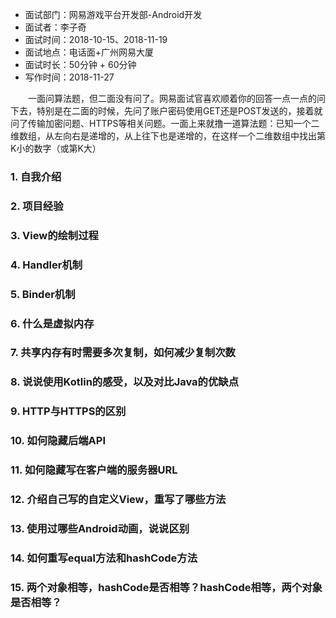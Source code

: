 - 面试部门：网易游戏平台开发部-Android开发
- 面试者：李子奇
- 面试时间：2018-10-15、2018-11-19
- 面试地点：电话面+广州网易大厦
- 面试时长：50分钟 + 60分钟
- 写作时间：2018-11-27

&#8195;&#8195;一面问算法题，但二面没有问了。网易面试官喜欢顺着你的回答一点一点的问下去，特别是在二面的时候，先问了账户密码使用GET还是POST发送的，接着就问了传输加密问题、HTTPS等相关问题。一面上来就撸一道算法题：已知一个二维数组，从左向右是递增的，从上往下也是递增的，在这样一个二维数组中找出第K小的数字（或第K大）
### 1. 自我介绍
### 2. 项目经验
### 3. View的绘制过程
### 4. Handler机制
### 5. Binder机制
### 6. 什么是虚拟内存
### 7. 共享内存有时需要多次复制，如何减少复制次数
### 8. 说说使用Kotlin的感受，以及对比Java的优缺点
### 9. HTTP与HTTPS的区别
### 10. 如何隐藏后端API
### 11. 如何隐藏写在客户端的服务器URL
### 12. 介绍自己写的自定义View，重写了哪些方法
### 13. 使用过哪些Android动画，说说区别
### 14. 如何重写equal方法和hashCode方法
### 15. 两个对象相等，hashCode是否相等？hashCode相等，两个对象是否相等？